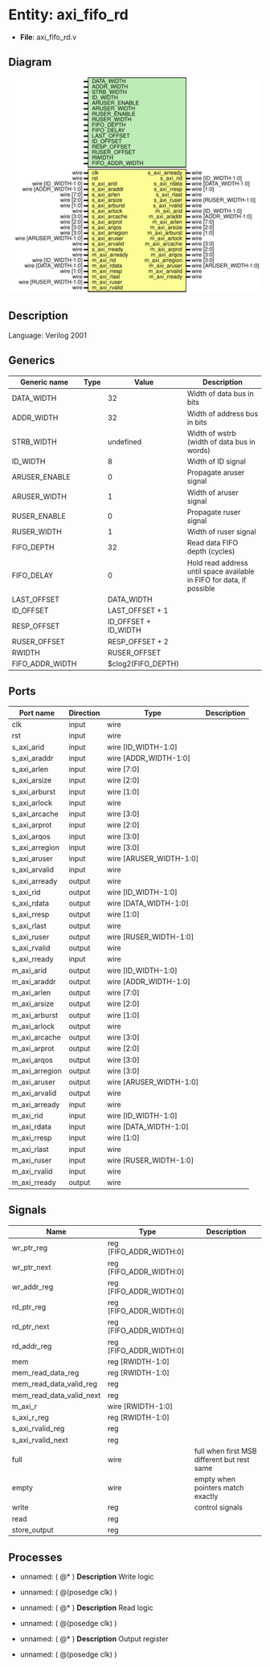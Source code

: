 # Entity: axi_fifo_rd

- **File**: axi_fifo_rd.v
## Diagram

![Diagram](axi_fifo_rd.svg "Diagram")
## Description

Language: Verilog 2001
 
## Generics

| Generic name    | Type | Value                | Description                                                            |
| --------------- | ---- | -------------------- | ---------------------------------------------------------------------- |
| DATA_WIDTH      |      | 32                   | Width of data bus in bits                                              |
| ADDR_WIDTH      |      | 32                   | Width of address bus in bits                                           |
| STRB_WIDTH      |      | undefined            | Width of wstrb (width of data bus in words)                            |
| ID_WIDTH        |      | 8                    | Width of ID signal                                                     |
| ARUSER_ENABLE   |      | 0                    | Propagate aruser signal                                                |
| ARUSER_WIDTH    |      | 1                    | Width of aruser signal                                                 |
| RUSER_ENABLE    |      | 0                    | Propagate ruser signal                                                 |
| RUSER_WIDTH     |      | 1                    | Width of ruser signal                                                  |
| FIFO_DEPTH      |      | 32                   | Read data FIFO depth (cycles)                                          |
| FIFO_DELAY      |      | 0                    | Hold read address until space available in FIFO for data, if possible  |
| LAST_OFFSET     |      | DATA_WIDTH           |                                                                        |
| ID_OFFSET       |      | LAST_OFFSET + 1      |                                                                        |
| RESP_OFFSET     |      | ID_OFFSET + ID_WIDTH |                                                                        |
| RUSER_OFFSET    |      | RESP_OFFSET + 2      |                                                                        |
| RWIDTH          |      | RUSER_OFFSET         |                                                                        |
| FIFO_ADDR_WIDTH |      | $clog2(FIFO_DEPTH)   |                                                                        |
## Ports

| Port name      | Direction | Type                    | Description |
| -------------- | --------- | ----------------------- | ----------- |
| clk            | input     | wire                    |             |
| rst            | input     | wire                    |             |
| s_axi_arid     | input     | wire [ID_WIDTH-1:0]     |             |
| s_axi_araddr   | input     | wire [ADDR_WIDTH-1:0]   |             |
| s_axi_arlen    | input     | wire [7:0]              |             |
| s_axi_arsize   | input     | wire [2:0]              |             |
| s_axi_arburst  | input     | wire [1:0]              |             |
| s_axi_arlock   | input     | wire                    |             |
| s_axi_arcache  | input     | wire [3:0]              |             |
| s_axi_arprot   | input     | wire [2:0]              |             |
| s_axi_arqos    | input     | wire [3:0]              |             |
| s_axi_arregion | input     | wire [3:0]              |             |
| s_axi_aruser   | input     | wire [ARUSER_WIDTH-1:0] |             |
| s_axi_arvalid  | input     | wire                    |             |
| s_axi_arready  | output    | wire                    |             |
| s_axi_rid      | output    | wire [ID_WIDTH-1:0]     |             |
| s_axi_rdata    | output    | wire [DATA_WIDTH-1:0]   |             |
| s_axi_rresp    | output    | wire [1:0]              |             |
| s_axi_rlast    | output    | wire                    |             |
| s_axi_ruser    | output    | wire [RUSER_WIDTH-1:0]  |             |
| s_axi_rvalid   | output    | wire                    |             |
| s_axi_rready   | input     | wire                    |             |
| m_axi_arid     | output    | wire [ID_WIDTH-1:0]     |             |
| m_axi_araddr   | output    | wire [ADDR_WIDTH-1:0]   |             |
| m_axi_arlen    | output    | wire [7:0]              |             |
| m_axi_arsize   | output    | wire [2:0]              |             |
| m_axi_arburst  | output    | wire [1:0]              |             |
| m_axi_arlock   | output    | wire                    |             |
| m_axi_arcache  | output    | wire [3:0]              |             |
| m_axi_arprot   | output    | wire [2:0]              |             |
| m_axi_arqos    | output    | wire [3:0]              |             |
| m_axi_arregion | output    | wire [3:0]              |             |
| m_axi_aruser   | output    | wire [ARUSER_WIDTH-1:0] |             |
| m_axi_arvalid  | output    | wire                    |             |
| m_axi_arready  | input     | wire                    |             |
| m_axi_rid      | input     | wire [ID_WIDTH-1:0]     |             |
| m_axi_rdata    | input     | wire [DATA_WIDTH-1:0]   |             |
| m_axi_rresp    | input     | wire [1:0]              |             |
| m_axi_rlast    | input     | wire                    |             |
| m_axi_ruser    | input     | wire [RUSER_WIDTH-1:0]  |             |
| m_axi_rvalid   | input     | wire                    |             |
| m_axi_rready   | output    | wire                    |             |
## Signals

| Name                     | Type                    | Description                                  |
| ------------------------ | ----------------------- | -------------------------------------------- |
| wr_ptr_reg               | reg [FIFO_ADDR_WIDTH:0] |                                              |
| wr_ptr_next              | reg [FIFO_ADDR_WIDTH:0] |                                              |
| wr_addr_reg              | reg [FIFO_ADDR_WIDTH:0] |                                              |
| rd_ptr_reg               | reg [FIFO_ADDR_WIDTH:0] |                                              |
| rd_ptr_next              | reg [FIFO_ADDR_WIDTH:0] |                                              |
| rd_addr_reg              | reg [FIFO_ADDR_WIDTH:0] |                                              |
| mem                      | reg [RWIDTH-1:0]        |                                              |
| mem_read_data_reg        | reg [RWIDTH-1:0]        |                                              |
| mem_read_data_valid_reg  | reg                     |                                              |
| mem_read_data_valid_next | reg                     |                                              |
| m_axi_r                  | wire [RWIDTH-1:0]       |                                              |
| s_axi_r_reg              | reg [RWIDTH-1:0]        |                                              |
| s_axi_rvalid_reg         | reg                     |                                              |
| s_axi_rvalid_next        | reg                     |                                              |
| full                     | wire                    | full when first MSB different but rest same  |
| empty                    | wire                    | empty when pointers match exactly            |
| write                    | reg                     | control signals                              |
| read                     | reg                     |                                              |
| store_output             | reg                     |                                              |
## Processes
- unnamed: ( @* )
**Description**
Write logic

- unnamed: ( @(posedge clk) )
- unnamed: ( @* )
**Description**
Read logic

- unnamed: ( @(posedge clk) )
- unnamed: ( @* )
**Description**
Output register

- unnamed: ( @(posedge clk) )
